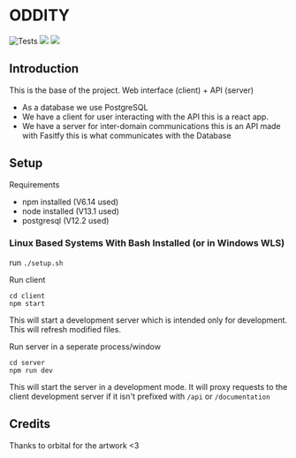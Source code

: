 # ODDITY
![Tests](https://github.com/OddityServers/oddity/workflows/Tests/badge.svg)
[![](https://images.microbadger.com/badges/version/oddityserver/oddity.svg)](https://microbadger.com/images/oddityserver/oddity "Get your own version badge on microbadger.com")
[![](https://images.microbadger.com/badges/image/oddityserver/oddity.svg)](https://microbadger.com/images/oddityserver/oddity "Get your own image badge on microbadger.com")

## Introduction

This is the base of the project. Web interface (client) + API (server)

- As a database we use PostgreSQL
- We have a client for user interacting with the API this is a react app.
- We have a server for inter-domain communications this is an API made with Fasitfy this is what communicates with the Database

## Setup
Requirements
- npm installed (V6.14 used)
- node installed (V13.1 used)
- postgresql (V12.2 used)


### Linux Based Systems With Bash Installed (or in Windows WLS)
run `./setup.sh`

Run client
```
cd client
npm start
```
This will start a development server which is intended only for development.
This will refresh modified files.  

Run server in a seperate process/window
```
cd server
npm run dev
```
This will start the server in a development mode. It will proxy requests to the client development server if it isn't prefixed with `/api` or `/documentation`

## Credits
Thanks to orbital for the artwork <3
